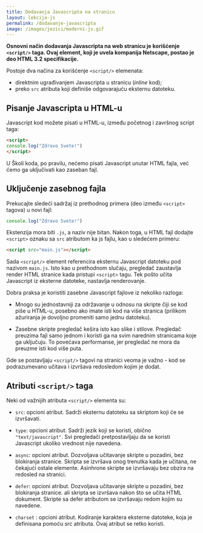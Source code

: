 ```yaml
---
title: Dodavanja Javascripta na stranicu
layout: lekcija-js
permalink: /dodavanje-javascripta
image: /images/jezici/moderni-js.gif
---
```


**Osnovni način dodavanja Javascripta na web stranicu je korišćenje `<script/>` taga. Ovaj element, koji je uvela kompanija Netscape, postao je deo HTML 3.2 specifikacije.**

Postoje dva načina za korišćenje `<script/>` elemenata:
- direktnim ugrađivanjem Javascripta u stranicu (*inline* kod);
- preko `src` atributa koji definiše odgovarajuću eksternu datoteku.

## Pisanje Javascripta u HTML-u

Javascript kod možete pisati u HTML-u, između početnog i završnog script taga:

```html
<script>
console.log("Zdravo Svete!")
</script>
```

U Školi koda, po pravilu, nećemo pisati Javascript unutar HTML fajla, već ćemo ga uključivati kao zaseban fajl.

## Uključenje zasebnog fajla

Prekucajte sledeći sadržaj iz prethodnog primera (deo između `<script>` tagova) u novi fajl:

```js
console.log("Zdravo Svete!")
```

Ekstenzija mora biti `.js`, a naziv nije bitan. Nakon toga, u HTML fajl dodajte `<script>` oznaku sa `src` atributom ka js fajlu, kao u sledećem primeru:

```html
<script src="main.js"></script>
```

Sada `<script/>` element referencira eksternu Javascript datoteku pod nazivom `main.js`. Isto kao u prethodnom slučaju, pregledač zaustavlja render HTML stranice kada pristupi `<script>` tagu. Tek pošto učita Javascript iz eksterne datoteke, nastavlja renderovanje.

Dobra praksa je koristiti zasebne Javascript fajlove iz nekoliko razloga:

- Mnogo su jednostavniji za održavanje u odnosu na skripte čiji se kod piše u HTML-u, posebno ako imate isti kod na više stranica (prilikom ažuriranja je dovoljno promeniti samo jednu datoteku).

- Zasebne skripte pregledač kešira isto kao slike i stilove. Pregledač preuzima fajl samo jednom i koristi ga na svim narednim stranicama koje ga uključuju. To povećava performanse, jer pregledač ne mora da preuzme isti kod više puta.

Gde se postavljaju `<script/>` tagovi na stranici veoma je važno - kod se podrazumevano učitava i izvršava redosledom kojim je dodat.

## Atributi `<script/>` taga

Neki od važnijih atributa `<script/>` elementa su:

- `src`: opcioni atribut. Sadrži eksternu datoteku sa skriptom koji će se izvršavati.

- `type`: opcioni atribut. Sadrži jezik koji se koristi, obično `"text/javascript"`. Svi pregledači pretpostavljaju da se koristi Javascript ukoliko vrednost  nije navedena.

- `async`: opcioni atribut. Dozvoljava učitavanje skripte u pozadini, bez blokiranja stranice. Skripta se izvršava onog trenutka kada je učitana, ne čekajući ostale elemente. Asinhrone skripte se izvršavaju bez obzira na redosled na stranici.

- `defer`: opcioni atribut. Dozvoljava učitavanje skripte u pozadini, bez blokiranja stranice. ali skripta se izvršava nakon što se učita HTML dokument. Skripte sa defer atributom se izvršavaju redom kojim su navedene.

- `charset` : opcioni atribut. Kodiranje karaktera eksterne datoteke, koja je definisana pomoću src atributa. Ovaj atribut se retko koristi.
